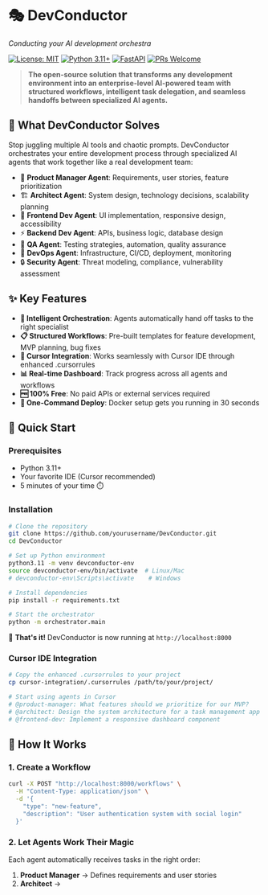 # 🎭 DevConductor
*Conducting your AI development orchestra*

[![License: MIT](https://img.shields.io/badge/License-MIT-yellow.svg)](https://opensource.org/licenses/MIT)
[![Python 3.11+](https://img.shields.io/badge/python-3.11+-blue.svg)](https://www.python.org/downloads/)
[![FastAPI](https://img.shields.io/badge/FastAPI-0.104+-00a393.svg)](https://fastapi.tiangolo.com)
[![PRs Welcome](https://img.shields.io/badge/PRs-welcome-brightgreen.svg)](http://makeapullrequest.com)

> **The open-source solution that transforms any development environment into an enterprise-level AI-powered team with structured workflows, intelligent task delegation, and seamless handoffs between specialized AI agents.**

## 🚀 What DevConductor Solves

Stop juggling multiple AI tools and chaotic prompts. DevConductor orchestrates your entire development process through specialized AI agents that work together like a real development team:

- 🎯 **Product Manager Agent**: Requirements, user stories, feature prioritization
- 🏗️ **Architect Agent**: System design, technology decisions, scalability planning
- 🎨 **Frontend Dev Agent**: UI implementation, responsive design, accessibility
- ⚡ **Backend Dev Agent**: APIs, business logic, database design
- 🧪 **QA Agent**: Testing strategies, automation, quality assurance
- 🚀 **DevOps Agent**: Infrastructure, CI/CD, deployment, monitoring
- 🔒 **Security Agent**: Threat modeling, compliance, vulnerability assessment

## ✨ Key Features

- **🎼 Intelligent Orchestration**: Agents automatically hand off tasks to the right specialist
- **📋 Structured Workflows**: Pre-built templates for feature development, MVP planning, bug fixes
- **🔧 Cursor Integration**: Works seamlessly with Cursor IDE through enhanced .cursorrules
- **📊 Real-time Dashboard**: Track progress across all agents and workflows
- **🆓 100% Free**: No paid APIs or external services required
- **🐳 One-Command Deploy**: Docker setup gets you running in 30 seconds

## 🎯 Quick Start

### Prerequisites
- Python 3.11+
- Your favorite IDE (Cursor recommended)
- 5 minutes of your time ⏱️

### Installation

```bash
# Clone the repository
git clone https://github.com/yourusername/DevConductor.git
cd DevConductor

# Set up Python environment
python3.11 -m venv devconductor-env
source devconductor-env/bin/activate  # Linux/Mac
# devconductor-env\Scripts\activate    # Windows

# Install dependencies
pip install -r requirements.txt

# Start the orchestrator
python -m orchestrator.main
```

🎉 **That's it!** DevConductor is now running at `http://localhost:8000`

### Cursor IDE Integration

```bash
# Copy the enhanced .cursorrules to your project
cp cursor-integration/.cursorrules /path/to/your/project/

# Start using agents in Cursor
# @product-manager: What features should we prioritize for our MVP?
# @architect: Design the system architecture for a task management app
# @frontend-dev: Implement a responsive dashboard component
```

## 🎪 How It Works

### 1. Create a Workflow
```bash
curl -X POST "http://localhost:8000/workflows" \
  -H "Content-Type: application/json" \
  -d '{
    "type": "new-feature",
    "description": "User authentication system with social login"
  }'
```

### 2. Let Agents Work Their Magic
Each agent automatically receives tasks in the right order:
1. **Product Manager** → Defines requirements and user stories
2. **Architect** →